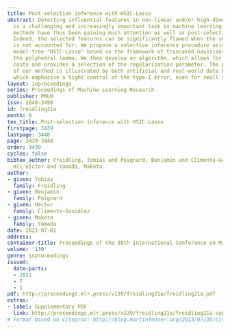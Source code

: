 ```yaml
---
title: Post-selection inference with HSIC-Lasso
abstract: Detecting influential features in non-linear and/or high-dimensional data
  is a challenging and increasingly important task in machine learning. Variable selection
  methods have thus been gaining much attention as well as post-selection inference.
  Indeed, the selected features can be significantly flawed when the selection procedure
  is not accounted for. We propose a selective inference procedure using the so-called
  model-free "HSIC-Lasso" based on the framework of truncated Gaussians combined with
  the polyhedral lemma. We then develop an algorithm, which allows for low computational
  costs and provides a selection of the regularisation parameter. The performance
  of our method is illustrated by both artificial and real-world data based experiments,
  which emphasise a tight control of the type-I error, even for small sample sizes.
layout: inproceedings
series: Proceedings of Machine Learning Research
publisher: PMLR
issn: 2640-3498
id: freidling21a
month: 0
tex_title: Post-selection inference with HSIC-Lasso
firstpage: 3439
lastpage: 3448
page: 3439-3448
order: 3439
cycles: false
bibtex_author: Freidling, Tobias and Poignard, Benjamin and Climente-Gonz{\'a}lez,
  H{\'e}ctor and Yamada, Makoto
author:
- given: Tobias
  family: Freidling
- given: Benjamin
  family: Poignard
- given: Héctor
  family: Climente-González
- given: Makoto
  family: Yamada
date: 2021-07-01
address:
container-title: Proceedings of the 38th International Conference on Machine Learning
volume: '139'
genre: inproceedings
issued:
  date-parts:
  - 2021
  - 7
  - 1
pdf: http://proceedings.mlr.press/v139/freidling21a/freidling21a.pdf
extras:
- label: Supplementary PDF
  link: http://proceedings.mlr.press/v139/freidling21a/freidling21a-supp.pdf
# Format based on citeproc: http://blog.martinfenner.org/2013/07/30/citeproc-yaml-for-bibliographies/
---
```

